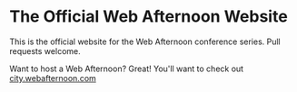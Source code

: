 # The Official Web Afternoon Website

This is the official website for the Web Afternoon conference series. Pull requests welcome.

Want to host a Web Afternoon? Great! You'll want to check out [city.webafternoon.com](https://github.com/ninelabs/city.webafternoon.com)
